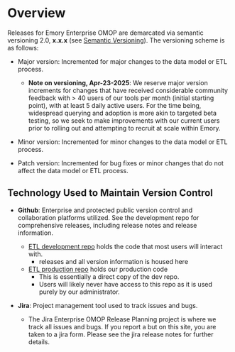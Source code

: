 # Overview

Releases for Emory Enterprise OMOP are demarcated via semantic versioning 2.0, **x.x.x** (see [Semantic Versioning](https://semver.org/)). The versioning scheme is as follows:

- Major version: Incremented for major changes to the data model or ETL process.
    
    - **Note on versioning, Apr-23-2025**: We reserve major version increments for changes that have received considerable community feedback with > 40 users of our tools per month (initial starting point), with at least 5 daily active users. For the time being, widespread querying and adoption is more akin to targeted beta testing, so we seek to make improvements with our current users prior to rolling out and attempting to recruit at scale within Emory.

- Minor version: Incremented for minor changes to the data model or ETL process.

- Patch version: Incremented for bug fixes or minor changes that do not affect the data model or ETL process.

## Technology Used to Maintain Version Control

- **Github**: Enterprise and protected public version control and collaboration platforms utilized. See the development repo for comprehensive releases, including release notes and release information.
    - [ETL development repo](https://github.service.emory.edu/LITS/omop_emory_dbt/releases) holds the code that most users will interact with.
        - releases and all version information is housed here
    - [ETL production repo](https://github.com/EmoryDataSolutions/ds-dbt-projects) holds our production code
        - This is essentially a direct copy of the dev repo. 
        - Users will likely never have access to this repo as it is used purely by our administrator.

- **Jira**: Project management tool used to track issues and bugs. 
    - The Jira Enterprise OMOP Release Planning project is where we track all issues and bugs. If you report a but on this site, you are taken to a jira form. Please see the jira release notes for further details.